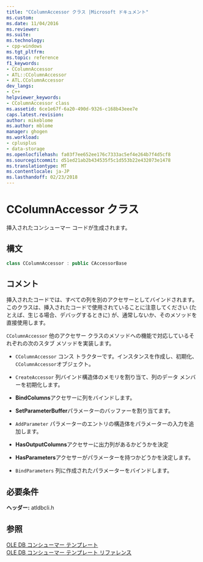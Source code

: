 ```yaml
---
title: "CColumnAccessor クラス |Microsoft ドキュメント"
ms.custom: 
ms.date: 11/04/2016
ms.reviewer: 
ms.suite: 
ms.technology:
- cpp-windows
ms.tgt_pltfrm: 
ms.topic: reference
f1_keywords:
- CColumnAccessor
- ATL::CColumnAccessor
- ATL.CColumnAccessor
dev_langs:
- C++
helpviewer_keywords:
- CColumnAccessor class
ms.assetid: 6ce1e67f-6a20-490d-9326-c168b43eee7e
caps.latest.revision: 
author: mikeblome
ms.author: mblome
manager: ghogen
ms.workload:
- cplusplus
- data-storage
ms.openlocfilehash: fa03f7ee652ee176c7333ac5ef4e264b7f4d5cf8
ms.sourcegitcommit: d51ed21ab2b434535f5c1d553b22e432073e1478
ms.translationtype: MT
ms.contentlocale: ja-JP
ms.lasthandoff: 02/23/2018
---
```

# <a name="ccolumnaccessor-class"></a>CColumnAccessor クラス
挿入されたコンシューマー コードが生成されます。  
  
## <a name="syntax"></a>構文

```cpp
class CColumnAccessor : public CAccessorBase  
```  
  
## <a name="remarks"></a>コメント  
 挿入されたコードでは、すべての列を別のアクセサーとしてバインドされます。 このクラスは、挿入されたコードで使用されていることに注意してください (たとえば、生じる場合、デバッグするときに) が、通常しないか、そのメソッドを直接使用します。  
  
 `CColumnAccessor` 他のアクセサー クラスのメソッドへの機能で対応しているそれぞれの次のスタブ メソッドを実装します。  
  
-   `CColumnAccessor` コンス トラクターです。インスタンスを作成し、初期化、`CColumnAccessor`オブジェクト。  
  
-   `CreateAccessor` 列バインド構造体のメモリを割り当て、列のデータ メンバーを初期化します。  
  
-   **BindColumns**アクセサーに列をバインドします。  
  
-   **SetParameterBuffer**パラメーターのバッファーを割り当てます。  
  
-   `AddParameter` パラメーターのエントリの構造体をパラメーターの入力を追加します。  
  
-   **HasOutputColumns**アクセサーに出力列があるかどうかを決定  
  
-   **HasParameters**アクセサーがパラメーターを持つかどうかを決定します。  
  
-   `BindParameters` 列に作成されたパラメーターをバインドします。  
  
## <a name="requirements"></a>必要条件  
 **ヘッダー:** atldbcli.h  
  
## <a name="see-also"></a>参照  
 [OLE DB コンシューマー テンプレート](../../data/oledb/ole-db-consumer-templates-cpp.md)   
 [OLE DB コンシューマー テンプレート リファレンス](../../data/oledb/ole-db-consumer-templates-reference.md)